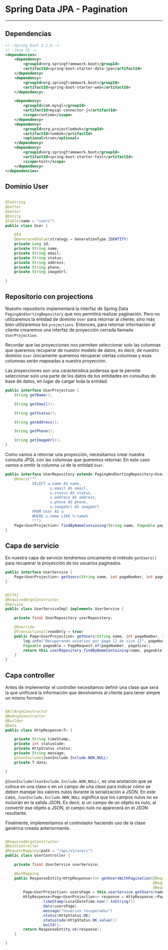 # Spring Data JPA - Pagination

---

## Dependencias

````xml
<!--Spring Boot 3.2.5-->
<!--Java 21-->
<dependencies>
    <dependency>
        <groupId>org.springframework.boot</groupId>
        <artifactId>spring-boot-starter-data-jpa</artifactId>
    </dependency>
    <dependency>
        <groupId>org.springframework.boot</groupId>
        <artifactId>spring-boot-starter-web</artifactId>
    </dependency>

    <dependency>
        <groupId>com.mysql</groupId>
        <artifactId>mysql-connector-j</artifactId>
        <scope>runtime</scope>
    </dependency>
    <dependency>
        <groupId>org.projectlombok</groupId>
        <artifactId>lombok</artifactId>
        <optional>true</optional>
    </dependency>
    <dependency>
        <groupId>org.springframework.boot</groupId>
        <artifactId>spring-boot-starter-test</artifactId>
        <scope>test</scope>
    </dependency>
</dependencies>
````

## Dominio User

````java

@ToString
@Getter
@Setter
@Entity
@Table(name = "users")
public class User {

    @Id
    @GeneratedValue(strategy = GenerationType.IDENTITY)
    private Long id;
    private String name;
    private String email;
    private String status;
    private String address;
    private String phone;
    private String imageUrl;

}
````

## Repositorio con projections

Nuestro repositorio implementará la interfaz de Spring Data `PagingAndSortingRepository` que nos permitirá realizar
paginación. Pero no utilizaremos la entidad de dominio `User` para retornar al cliente, sino más bien utilizaremos
los `projections`. Entonces, para retornar información al cliente crearemos una interfaz de proyección cerrada
llamada `UserProjection`.

Recordar que las proyecciones nos permiten seleccionar solo las columnas que queremos recuperar de nuestro modelo de
datos, es decir, de nuestro dominio `User` únicamente queremos recuperar ciertas columnas y esas columnas serán
mapeadas a nuestra proyección.

Las proyecciones son una característica poderosa que te permite seleccionar solo una parte de los datos de tus entidades
en consultas de base de datos, en lugar de cargar toda la entidad.

````java
public interface UserProjection {
    String getName();

    String getEmail();

    String getStatus();

    String getAddress();

    String getPhone();

    String getImageUrl();
}
````

Como vamos a retornar una proyección, necesitamos crear nuestra consulta JPQL con las columnas que queremos retornar.
En este caso vamos a omitir la columna `id` de la entidad `User`.

````java
public interface UserRepository extends PagingAndSortingRepository<User, Long> {
    @Query("""
            SELECT u.name AS name,
                    u.email AS email,
                    u.status AS status,
                    u.address AS address,
                    u.phone AS phone,
                    u.imageUrl AS imageUrl
            FROM User AS u
            WHERE u.name LIKE %:name%
            """)
    Page<UserProjection> findByNameContaining(String name, Pageable pageable);
}
````

## Capa de servicio

En nuestra capa de servicio tendremos únicamente el método `getUsers()` para recuperar la proyección de los
usuarios paginados.

````java
public interface UserService {
    Page<UserProjection> getUsers(String name, int pageNumber, int pageSize);
}
````

````java

@Slf4j
@RequiredArgsConstructor
@Service
public class UserServiceImpl implements UserService {

    private final UserRepository userRepository;

    @Override
    @Transactional(readOnly = true)
    public Page<UserProjection> getUsers(String name, int pageNumber, int pageSize) {
        log.info("Recuperando usuarios por page {} de size {}", pageNumber, pageSize);
        Pageable pageable = PageRequest.of(pageNumber, pageSize);
        return this.userRepository.findByNameContaining(name, pageable);
    }
}
````

## Capa controller

Antes de implementar el controller necesitamos definir una clase que será la que unificará la información que
devolvamos al cliente para tener simpre un mismo formato:

````java

@AllArgsConstructor
@NoArgsConstructor
@Builder
@Data
public class HttpResponse<T> {

    private String timeStamp;
    private int statusCode;
    private HttpStatus status;
    private String message;
    @JsonInclude(JsonInclude.Include.NON_NULL)
    private T data;

}
````

`@JsonInclude(JsonInclude.Include.NON_NULL)`, es una anotación que se coloca en una clase o en un campo de una clase
para indicar cómo se deben manejar los valores nulos durante la serialización a JSON. En este caso,
`JsonInclude.Include.NON_NULL` significa que los campos nulos no se incluirán en la salida JSON. Es decir, si un campo
de un objeto es nulo, al convertir ese objeto a JSON, el campo nulo no aparecerá en el JSON resultante.

Finalmente, implementamos el controlador haciendo uso de la clase genérica creada anteriormente.

````java

@RequiredArgsConstructor
@RestController
@RequestMapping(path = "/api/v1/users")
public class UserController {

    private final UserService userService;

    @GetMapping
    public ResponseEntity<HttpResponse<?>> getUsersWithPagination(@RequestParam(value = "name", defaultValue = "", required = false) String name,
                                                                  @RequestParam(value = "page", defaultValue = "0", required = false) Integer pageNumber,
                                                                  @RequestParam(value = "size", defaultValue = "10", required = false) Integer pageSize) {
        Page<UserProjection> usersPage = this.userService.getUsers(name, pageNumber, pageSize);
        HttpResponse<Page<UserProjection>> response = HttpResponse.<Page<UserProjection>>builder()
                .timeStamp(LocalDateTime.now().toString())
                .data(usersPage)
                .message("Usuarios recuperados")
                .status(HttpStatus.OK)
                .statusCode(HttpStatus.OK.value())
                .build();
        return ResponseEntity.ok(response);
    }

}
````
